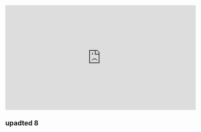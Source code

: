 <iframe width="600" height="330" src="https://youtu.be/NPMsEQDUuiQ" title="YouTube video player" frameborder="0" allow="accelerometer; autoplay; clipboard-write; encrypted-media; gyroscope; picture-in-picture" allowfullscreen></iframe>

## upadted 8
